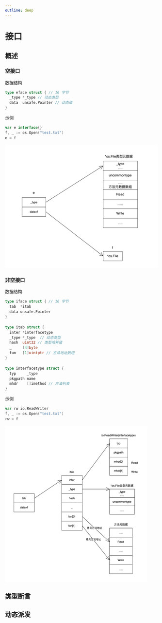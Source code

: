 ```yaml
---
outline: deep
---
```


# 接口

## 概述

### 空接口

数据结构

```go
type eface struct { // 16 字节
  _type *_type // 动态类型
  data  unsafe.Pointer // 动态值
}
```

示例

```go
var e interface{}
f, _ := os.Open("test.txt")
e = f
```

<img src="./images/eface.png" alt="eface" style="zoom:50%;" />

### 非空接口

数据结构

```go
type iface struct { // 16 字节
  tab  *itab
  data unsafe.Pointer
}

type itab struct {
  inter *interfacetype
  _type *_type  // 动态类型
  hash  uint32 // 类型哈希值
  _     [4]byte
  fun   [1]uintptr // 方法地址数组
}

type interfacetype struct {
  typ     _type
  pkgpath name
  mhdr    []imethod // 方法列表
}
```

示例

```go
var rw io.ReadWriter
f, _ := os.Open("test.txt")
rw = f
```

<img src="./images/iface.png" alt="iface" style="zoom:50%;" />

## 类型断言

## 动态派发
